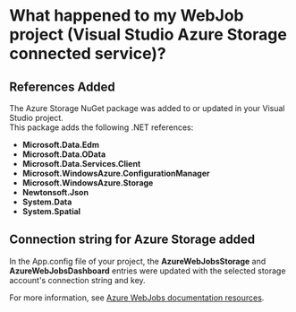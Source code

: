 <properties
    pageTitle="What happened to my WebJob project (Visual Studio Azure Storage connected service)? | Azure"
    description="Describes what happened in a Azure WebJob project after connecting to a storage account using Visual Studio connected services"
    services="storage"
    documentationcenter=""
    author="TomArcher"
    manager="douge"
    editor="" />
<tags
    ms.assetid="36ae7ff7-c22c-47eb-b220-049d61618c74"
    ms.service="storage"
    ms.workload="web"
    ms.tgt_pltfrm="vs-what-happened"
    ms.devlang="na"
    ms.topic="article"
    ms.date="12/02/2016"
    wacn.date=""
    ms.author="tarcher" />

# What happened to my WebJob project (Visual Studio Azure Storage connected service)?

## References Added

The Azure Storage NuGet package was added to or updated in your Visual Studio project.  
This package adds the following .NET references:

- **Microsoft.Data.Edm**
- **Microsoft.Data.OData**
- **Microsoft.Data.Services.Client**
- **Microsoft.WindowsAzure.ConfigurationManager**
- **Microsoft.WindowsAzure.Storage**
- **Newtonsoft.Json**
- **System.Data**
- **System.Spatial**

## Connection string for Azure Storage added
In the App.config file of your project, the **AzureWebJobsStorage** and **AzureWebJobsDashboard** entries were updated with the selected storage account's connection string and key.

For more information, see [Azure WebJobs documentation resources](/documentation/articles/websites-webjobs-resources/). 